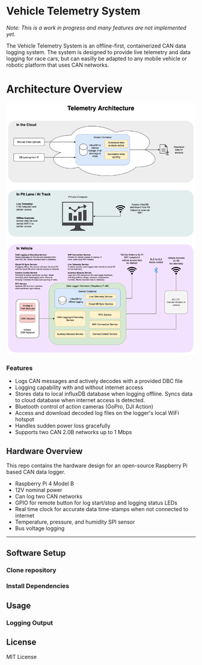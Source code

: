 # Vehicle Telemetry System

*Note: This is a work in progress and many features are not implemented yet.*

The Vehicle Telemetry System is an offline-first, containerized CAN data logging system. The system is designed to provide live telemetry and data logging for race cars, but can easilly be adapted to any mobile vehicle or robotic platform that uses CAN networks.

# Architecture Overview
![Telemetry Architecture](/docs/Telemetry%20Architecture%20Diagram/Telemetry%20Architecture.png)

### Features
- Logs CAN messages and actively decodes with a provided DBC file
- Logging capability with and without internet access
- Stores data to local influxDB database when logging offline. Syncs data to cloud database when internet access is detected.
- Bluetooth control of action cameras (GoPro, DJI Action)
- Access and download decoded log files on the logger's local WiFi hotspot
- Handles sudden power loss gracefully
- Supports two CAN 2.0B networks up to 1 Mbps

## Hardware Overview

This repo contains the hardware design for an open-source Raspberry Pi based CAN data logger.

- Raspberry Pi 4 Model B
- 12V nominal power
- Can log two CAN networks
- GPIO for remote button for log start/stop and logging status LEDs
- Real time clock for accurate data time-stamps when not connected to internet
- Temperature, pressure, and humidity SPI sensor
- Bus voltage logging

---

## Software Setup

### Clone repository

### Install Dependencies

## Usage

### Logging Output

## License
MIT License